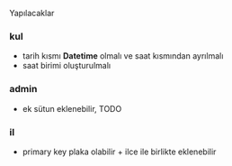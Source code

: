 Yapılacaklar

### kul

- tarih kısmı **Datetime** olmalı ve saat kısmından ayrılmalı
- saat birimi oluşturulmalı

### admin

- ek sütun eklenebilir, TODO

### il

- primary key plaka olabilir + ilce ile birlikte eklenebilir
